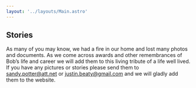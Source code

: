 ```yaml
---
layout: '../layouts/Main.astro'
---
```

## Stories

As many of you may know, we had a fire in our home and lost many photos and documents. As we come across awards and other remembrances of Bob’s life and career we will add them to this living tribute of a life well lived. If you have any pictures or stories please send them to sandy.potter@att.net or justin.beaty@gmail.com and we will gladly add them to the website.
